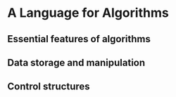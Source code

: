 # A Language for Algorithms

## Essential features of algorithms

## Data storage and manipulation

## Control structures
